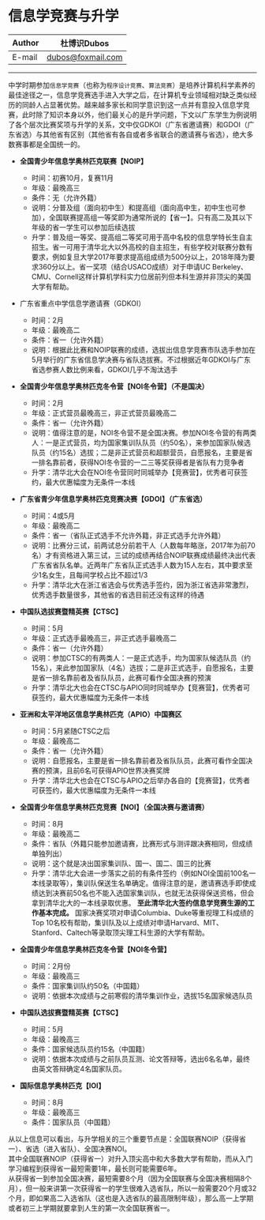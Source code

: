 信息学竞赛与升学
======

|Author|杜博识Dubos|
|---|---
|E-mail|dubos@foxmail.com

------
中学时期参加`信息学竞赛`（也称为`程序设计竞赛`、`算法竞赛`）是培养计算机科学素养的最佳途径之一，信息学竞赛选手进入大学之后，在计算机专业领域相对缺乏类似经历的同龄人占显著优势。越来越多家长和同学意识到这一点并有意投入信息学竞赛，此时除了知识本身以外，他们最关心的是升学问题，下文以广东学生为例说明了各个层次比赛奖项与升学的关系，文中仅GDKOI（广东省邀请赛）和GDOI（广东省选）与其他省有区别（其他省有各自或者多省联合的邀请赛与省选），绝大多数赛事都是全国统一的。

* **全国青少年信息学奥林匹克联赛【NOIP】**  

	* 时间：初赛10月，复赛11月  
	* 年级：最晚高三  
	* 条件：无（允许外籍）  
	* 说明：分普及组（面向初中生）和提高组（面向高中生，初中生也可参加），全国联赛提高组一等奖即为通常所说的【省一】。只有高二及其以下年级的省一学生可以参加后续选拔  
	* 升学：普及组一等奖、提高组二等奖可用于高中名校的信息学特长生自主招生。省一可用于清华北大以外高校的自主招生，有些学校对联赛分数有要求，例如复旦大学2017年要求提高组成绩为500分以上，2018年降为要求360分以上。省一奖项（结合USACO成绩）对于申请UC Berkeley、CMU、Cornell这样计算机学科实力位居前列但本科生源并非顶尖的美国大学有帮助。


* 广东省重点中学信息学邀请赛（GDKOI）  

	* 时间：2月  
	* 年级：最晚高二  
	* 条件：省一（允许外籍）  
	* 说明：根据此比赛和NOIP联赛的成绩，选拔出信息学竞赛市队选手参加在5月举行的广东省信息学决赛与省队选拔赛。不过根据近年GDKOI与广东省选参赛人数比例来看，GDKOI几乎不淘汰选手  

* **全国青少年信息学奥林匹克冬令营【NOI冬令营】（不是国决）**  

	* 时间：2月  
	* 年级：正式营员最晚高三，非正式营员最晚高二  
	* 条件：省一（允许外籍）  
	* 说明：值得注意的是，NOI冬令营不是全国决赛。参加NOI冬令营的有两类人：一是正式营员，均为国家集训队队员（约50名），来参加国家队候选队员（约15名）选拔；二是非正式营员和超额营员，自愿报名，主要是省一排名靠前者，获得NOI冬令营的一二三等奖获得者是省队有力竞争者  
	* 升学：清华北大会在NOI冬令营同时同城举办【竞赛营】，优秀者可获签约，最大优惠幅度为无条件一本线  

* **广东省青少年信息学奥林匹克竞赛决赛【GDOI】（广东省选）**

	* 时间：4或5月  
	* 年级：最晚高二  
	* 条件：省一（省队正式选手不允许外籍，非正式选手允许外籍）  
	* 说明：比赛分三试，前两试总分前若干人（人数每年略涨，2017年为前70名）才有资格进入第三试，三试的成绩再结合NOIP联赛成绩最终决出代表广东省省队名单。近两年广东省队正式选手人数为15人左右，其中要求至少1名女生，且每间学校占比不超过1/3  
	* 升学：清华北大在浙江省选会与优秀选手签约，因为浙江省选非常激烈，优秀选手数量很多，其他省的省选目前还没有这样的待遇  

* **中国队选拔赛暨精英赛【CTSC】**  

	* 时间：5月  
	* 年级：正式选手最晚高三，非正式选手最晚高二  
	* 条件：省一（允许外籍）  
	* 说明：参加CTSC的有两类人：一是正式选手，均为国家队候选队员（约15名），来此参加国家队（4名）选拔；二是非正式选手，自愿报名，主要是省一排名靠前者及省队队员，此赛可看作全国决赛的预演
	* 升学：清华北大也会在CTSC与APIO同时同城举办【竞赛营】，优秀者可获签约，最大优惠幅度为无条件一本线  

* **亚洲和太平洋地区信息学奥林匹克（APIO）中国赛区**  

	* 时间：5月紧随CTSC之后
	* 年级：最晚高二
	* 条件：省一（允许外籍）
	* 说明：自愿报名，主要是省一排名靠前者及省队队员，此赛可看作全国决赛的预演，且前6名可获得APIO世界决赛奖牌  
	* 升学：清华北大也会在CTSC与APIO之后举办各自的【竞赛营】，优秀者可获签约，最大优惠幅度为无条件一本线  

* **全国青少年信息学奥林匹克竞赛【NOI】（全国决赛与邀请赛）**  

	* 时间：8月
	* 年级：最晚高二
	* 条件：省队（外籍只能参加邀请赛，比赛形式与测评跟决赛相同，但成绩单独列出）
	* 说明：这个就是决出国家集训队、国一、国二、国三的比赛
	* 升学：清华北大会进一步落实之前的有条件签约（例如NOI全国前100名一本线录取等），集训队保送生名单确定。值得注意的是，邀请赛选手即使成绩达到决赛前50名也不能入选国家集训队，也就无法获得保送资格，但会拿到清华北大的一本线录取优惠。 **至此清华北大签约信息学竞赛生源的工作基本完成。** 国家决赛奖项对申请Columbia、Duke等重视理工科成绩的Top 10名校有帮助，集训队及以上成绩对申请Harvard、MIT、Stanford、Caltech等录取顶尖理工科生源的大学有帮助。

* **全国青少年信息学奥林匹克冬令营【NOI冬令营】**  

	* 时间：2月份
	* 年级：最晚高三
	* 条件：国家集训队约50名（中国籍）  
	* 说明：依据本次成绩与之前寒假的清华集训作业，选拔15名国家候选队员  

* **中国队选拔赛暨精英赛【CTSC】**

	* 时间：5月
	* 年级：最晚高三
	* 条件：国家候选队员约15名（中国籍）
	* 说明：依据本次成绩与之前队员互测、论文答辩等，选出6名名单，最终由英文答辩确定4名国家队员。

* **国际信息学奥林匹克【IOI】**

	* 时间：8月
	* 年级：最晚高三
	* 条件：国家队员（中国籍）  

从以上信息可以看出，与升学相关的三个重要节点是：全国联赛NOIP（获得省一）、省选（进入省队）、全国决赛NOI。  
其中全国联赛NOIP（获得省一）对升入顶尖高中和大多数大学有帮助，而从入门学习编程到获得省一最短需要1年，最长则可能需要6年。  
从获得省一到参加全国决赛，最短需要8个月（因为全国联赛与全国决赛相隔8个月），但一般来讲第一次获得省一的学生很难入选省队，所以一般需要20个月或32个月，即如果高二入选省队（这也是入选省队的最高限制年级），那么高一上学期或者初三上学期就要拿到人生的第一次全国联赛省一。
